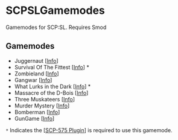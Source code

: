 # SCPSLGamemodes
Gamemodes for SCP:SL. Requires Smod

## Gamemodes
 - Juggernaut [[Info](https://github.com/Mozeman/SCPSLGamemodes/tree/master/JuggernautGamemode#juggernaut-gamemode)]
 - Survival Of The Fittest [[Info](https://github.com/Mozeman/SCPSLGamemodes/tree/master/SurvivalOfTheFittestGamemode#survival-of-the-fittest-sotf)] *
 - Zombieland [[Info](https://github.com/Mozeman/SCPSLGamemodes/tree/master/ZombielandGamemode#zombieland)]
 - Gangwar [[Info](https://github.com/Mozeman/SCPSLGamemodes/tree/master/GangwarGamemode#gangwar)]
 - What Lurks in the Dark [[Info](https://github.com/Mozeman/SCPSLGamemodes/tree/master/LurkingGamemode#lurking)] *
 - Massacre of the D-Bois [[Info](https://github.com/Mozeman/SCPSLGamemodes/tree/master/MassacreGamemode#massacre)]
 - Three Muskateers [[Info](https://github.com/Mozeman/SCPSLGamemodes/tree/master/ThreeMuskateers#muskateers)]
 - Murder Mystery [[Info](https://github.com/Mozeman/SCPSLGamemodes/tree/master/MysteryGamemode#mystery)]
 - Bomberman [[Info](https://github.com/Mozeman/SCPSLGamemodes/tree/master/BombermanGamemode#bomberman)]
 - GunGame [[Info](https://github.com/Mozeman/SCPSLGamemodes/tree/master/GunGame#gungame)]

 `*` Indicates the [[SCP-575 Plugin](https://github.com/galaxy119/SCP-575/releases)] is required to use this gamemode.
 
